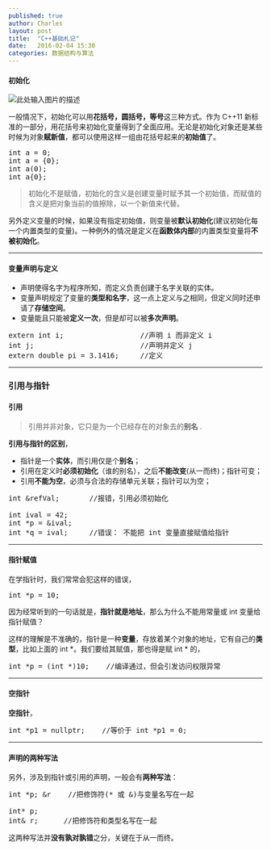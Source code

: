```yaml
---
published: true
author: Charles
layout: post
title:  "C++基础札记"
date:   2016-02-04 15:30
categories: 数据结构与算法
---
```


#### 初始化
![此处输入图片的描述][1]

一般情况下，初始化可以用**花括号，圆括号，等号**这三种方式。作为 C++11 新标准的一部分，用花括号来初始化变量得到了全面应用。无论是初始化对象还是某些时候为对象**赋新值**，都可以使用这样一组由花括号起来的**初始值**了。

<pre class="prettyprint linenums">
int a = 0;
int a = {0};
int a(0);
int a{0};
</pre>

> 初始化不是赋值，初始化的含义是创建变量时赋予其一个初始值，而赋值的含义是把对象当前的值擦除，以一个新值来代替。

另外定义变量的时候，如果没有指定初始值，则变量被**默认初始化**(建议初始化每一个内置类型的变量)。一种例外的情况是定义在**函数体内部**的内置类型变量将**不被初始化**。


----------


#### 变量声明与定义
- 声明使得名字为程序所知，而定义负责创建于名字关联的实体。
- 变量声明规定了变量的**类型和名字**，这一点上定义与之相同，但定义同时还申请了**存储空间**。
- 变量能且只能被**定义一次**，但是却可以被**多次声明**。

<pre class="prettyprint linenums">
extern int i;                  //声明 i 而非定义 i
int j;                         //声明并定义 j
extern double pi = 3.1416;     //定义
</pre>


----------


### 引用与指针

#### 引用
> 引用并非对象，它只是为一个已经存在的对象去的**别名** .

**引用与指针的区别**，

- 指针是一个**实体**，而引用仅是个**别名**；
- 引用在定义时**必须初始化**（谁的别名），之后**不能改变**(从一而终)；指针可变；
- 引用**不能为空**，必须与合法的存储单元关联；指针可以为空；

<pre class="prettyprint linenums">
int &refVal;       //报错，引用必须初始化

int ival = 42;
int *p = &ival;
int *q = ival;     //错误： 不能把 int 变量直接赋值给指针
</pre>

----------

#### 指针赋值

在学指针时，我们常常会犯这样的错误，

<pre class="prettyprint linenums">
int *p = 10;
</pre>

因为经常听到的一句话就是，**指针就是地址**，那么为什么不能用常量或 int 变量给指针赋值？

这样的理解是不准确的，指针是一种**变量**，存放着某个对象的地址，它有自己的**类型**，比如上面的 int *。我们要给其赋值，那也得是赋 int * 的，

<pre class="prettyprint linenums">
int *p = (int *)10;    //编译通过，但会引发访问权限异常
</pre>


----------

#### 空指针

**空指针**，

<pre class="prettyprint linenums">
int *p1 = nullptr;    //等价于 int *p1 = 0;
</pre>

----------

#### 声明的两种写法

另外，涉及到指针或引用的声明，一般会有**两种写法**：

<pre class="prettyprint linenums">
int *p; &r    //把修饰符(* 或 &)与变量名写在一起

int* p;
int& r;      //把修饰符和类型名写在一起
</pre>

这两种写法并**没有孰对孰错**之分，关键在于从一而终。

  [1]: http://7xjbdi.com1.z0.glb.clouddn.com/c++_ini.png?imageView/2/w/250